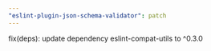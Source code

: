 ```yaml
---
"eslint-plugin-json-schema-validator": patch
---
```


fix(deps): update dependency eslint-compat-utils to ^0.3.0
